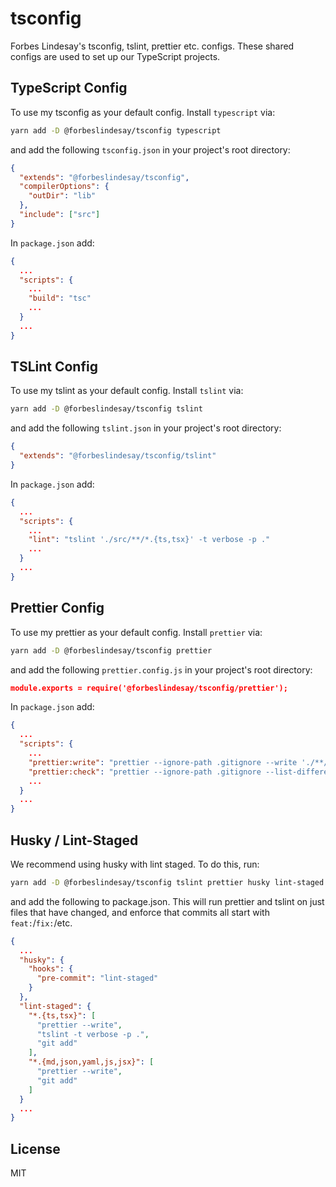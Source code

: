 # tsconfig

Forbes Lindesay's tsconfig, tslint, prettier etc. configs. These shared configs are used to set up our TypeScript projects.

## TypeScript Config

To use my tsconfig as your default config. Install `typescript` via:

```sh
yarn add -D @forbeslindesay/tsconfig typescript
```

and add the following `tsconfig.json` in your project's root directory:

```json
{
  "extends": "@forbeslindesay/tsconfig",
  "compilerOptions": {
    "outDir": "lib"
  },
  "include": ["src"]
}
```

In `package.json` add:

```json
{
  ...
  "scripts": {
    ...
    "build": "tsc"
    ...
  }
  ...
}
```

## TSLint Config

To use my tslint as your default config. Install `tslint` via:

```sh
yarn add -D @forbeslindesay/tsconfig tslint
```

and add the following `tslint.json` in your project's root directory:

```json
{
  "extends": "@forbeslindesay/tsconfig/tslint"
}
```

In `package.json` add:

```json
{
  ...
  "scripts": {
    ...
    "lint": "tslint './src/**/*.{ts,tsx}' -t verbose -p ."
    ...
  }
  ...
}
```

## Prettier Config

To use my prettier as your default config. Install `prettier` via:

```sh
yarn add -D @forbeslindesay/tsconfig prettier
```

and add the following `prettier.config.js` in your project's root directory:

```json
module.exports = require('@forbeslindesay/tsconfig/prettier');
```

In `package.json` add:

```json
{
  ...
  "scripts": {
    ...
    "prettier:write": "prettier --ignore-path .gitignore --write './**/*.{md,json,yaml,js,jsx,ts,tsx}'",
    "prettier:check": "prettier --ignore-path .gitignore --list-different './**/*.{md,json,yaml,js,jsx,ts,tsx}'",
    ...
  }
  ...
}
```

## Husky / Lint-Staged

We recommend using husky with lint staged. To do this, run:

```sh
yarn add -D @forbeslindesay/tsconfig tslint prettier husky lint-staged
```

and add the following to package.json. This will run prettier and tslint on just files that have changed, and enforce that commits all start with `feat:`/`fix:`/etc.

```json
{
  ...
  "husky": {
    "hooks": {
      "pre-commit": "lint-staged"
    }
  },
  "lint-staged": {
    "*.{ts,tsx}": [
      "prettier --write",
      "tslint -t verbose -p .",
      "git add"
    ],
    "*.{md,json,yaml,js,jsx}": [
      "prettier --write",
      "git add"
    ]
  }
  ...
}
```

## License

MIT
